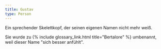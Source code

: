 ```yaml
---
title: Gustav
type: Person
---
```


Ein sprechender Skelettkopf, der seinen eigenen Namen nicht mehr weiß.

Sie wurde zu {% include glossary_link.html title="Bertalore" %} umbenannt, weil dieser Name "sich besser anfühlt".

